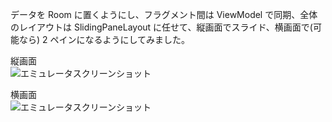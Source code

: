 データを Room に置くようにし、フラグメント間は ViewModel で同期、全体のレイアウトは SlidingPaneLayout に任せて、縦画面でスライド、横画面で(可能なら) 2 ペインになるようにしてみました。

縦画面<br>
![エミュレータスクリーンショット](https://github.com/Jimbe-github/tetemalu_RecordTime/assets/62501697/49be318a-1c28-4852-9dd2-0af71db2f2ca)

横画面<br>
![エミュレータスクリーンショット](https://github.com/Jimbe-github/tetemalu_RecordTime/assets/62501697/7a5e99b9-86f5-40bb-a3e7-54d4b4e946af)

